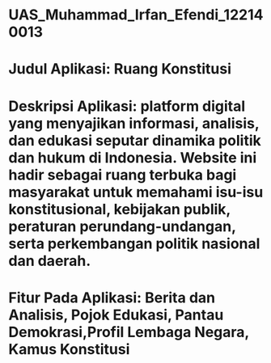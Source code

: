 # UAS_Muhammad_Irfan_Efendi_122140013
# Judul Aplikasi: Ruang Konstitusi
# Deskripsi Aplikasi: platform digital yang menyajikan informasi, analisis, dan edukasi seputar dinamika politik dan hukum di Indonesia. Website ini hadir sebagai ruang terbuka bagi masyarakat untuk memahami isu-isu konstitusional, kebijakan publik, peraturan perundang-undangan, serta perkembangan politik nasional dan daerah.
# Fitur Pada Aplikasi: Berita dan Analisis, Pojok Edukasi, Pantau Demokrasi,Profil Lembaga Negara, Kamus Konstitusi

